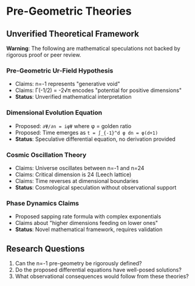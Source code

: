 # Pre-Geometric Theories

## Unverified Theoretical Framework

**Warning**: The following are mathematical speculations not backed by rigorous proof or peer review.

### Pre-Geometric Ur-Field Hypothesis
- Claims: n=-1 represents "generative void"
- Claims: Γ(-1/2) = -2√π encodes "potential for positive dimensions"
- **Status**: Unverified mathematical interpretation

### Dimensional Evolution Equation
- Proposed: `∂Ψ/∂n = iφΨ` where φ = golden ratio
- Proposed: Time emerges as `t = ∫_{-1}^d φ dn = φ(d+1)`
- **Status**: Speculative differential equation, no derivation provided

### Cosmic Oscillation Theory
- Claims: Universe oscillates between n=-1 and n=24
- Claims: Critical dimension is 24 (Leech lattice)
- Claims: Time reverses at dimensional boundaries
- **Status**: Cosmological speculation without observational support

### Phase Dynamics Claims
- Proposed sapping rate formula with complex exponentials
- Claims about "higher dimensions feeding on lower ones"
- **Status**: Novel mathematical framework, requires validation

## Research Questions
1. Can the n=-1 pre-geometry be rigorously defined?
2. Do the proposed differential equations have well-posed solutions?
3. What observational consequences would follow from these theories?